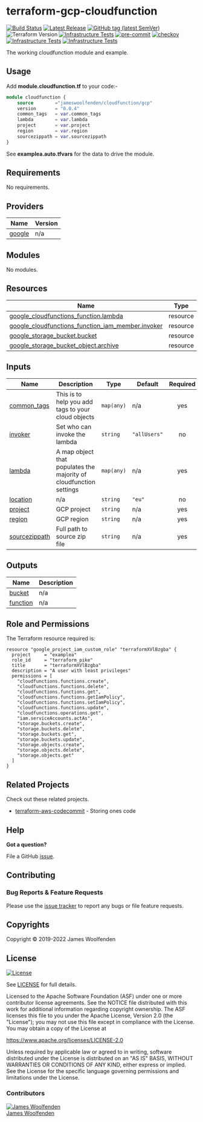 # terraform-gcp-cloudfunction

[![Build Status](https://github.com/JamesWoolfenden/terraform-gcp-cloudfunction/workflows/Verify%20and%20Bump/badge.svg?branch=master)](https://github.com/JamesWoolfenden/terraform-gcp-cloudfunction/actions)
[![Latest Release](https://img.shields.io/github/release/JamesWoolfenden/terraform-gcp-cloudfunction.svg)](https://github.com/JamesWoolfenden/terraform-gcp-cloudfunction/releases/latest)
[![GitHub tag (latest SemVer)](https://img.shields.io/github/tag/JamesWoolfenden/terraform-gcp-cloudfunction.svg?label=latest)](https://github.com/JamesWoolfenden/terraform-gcp-cloudfunction/releases/latest)
![Terraform Version](https://img.shields.io/badge/tf-%3E%3D0.14.0-blue.svg)
[![Infrastructure Tests](https://www.bridgecrew.cloud/badges/github/JamesWoolfenden/terraform-gcp-cloudfunction/cis_aws)](https://www.bridgecrew.cloud/link/badge?vcs=github&fullRepo=JamesWoolfenden%2Fterraform-gcp-cloudfunction&benchmark=CIS+AWS+V1.2)
[![pre-commit](https://img.shields.io/badge/pre--commit-enabled-brightgreen?logo=pre-commit&logoColor=white)](https://github.com/pre-commit/pre-commit)
[![checkov](https://img.shields.io/badge/checkov-verified-brightgreen)](https://www.checkov.io/)
[![Infrastructure Tests](https://www.bridgecrew.cloud/badges/github/jameswoolfenden/terraform-gcp-cloudfunction/general)](https://www.bridgecrew.cloud/link/badge?vcs=github&fullRepo=JamesWoolfenden%2Fterraform-gcp-cloudfunction&benchmark=INFRASTRUCTURE+SECURITY)
[![Infrastructure Tests](https://www.bridgecrew.cloud/badges/github/jameswoolfenden/terraform-gcp-cloudfunction/cis_gcp)](https://www.bridgecrew.cloud/link/badge?vcs=github&fullRepo=JamesWoolfenden%2Fterraform-gcp-cloudfunction&benchmark=CIS+GCP+V1.1)

The working cloudfunction module and example.

## Usage

Add **module.cloudfunction.tf** to your code:-

```terraform
module cloudfunction {
    source        ="jameswoolfenden/cloudfunction/gcp"
    version       = "0.0.4"
    common_tags   = var.common_tags
    lambda        = var.lambda
    project       = var.project
    region        = var.region
    sourcezippath = var.sourcezippath
}
```

See **examplea.auto.tfvars** for the data to drive the module.

<!-- BEGINNING OF PRE-COMMIT-TERRAFORM DOCS HOOK -->
## Requirements

No requirements.

## Providers

| Name | Version |
|------|---------|
| <a name="provider_google"></a> [google](#provider\_google) | n/a |

## Modules

No modules.

## Resources

| Name | Type |
|------|------|
| [google_cloudfunctions_function.lambda](https://registry.terraform.io/providers/hashicorp/google/latest/docs/resources/cloudfunctions_function) | resource |
| [google_cloudfunctions_function_iam_member.invoker](https://registry.terraform.io/providers/hashicorp/google/latest/docs/resources/cloudfunctions_function_iam_member) | resource |
| [google_storage_bucket.bucket](https://registry.terraform.io/providers/hashicorp/google/latest/docs/resources/storage_bucket) | resource |
| [google_storage_bucket_object.archive](https://registry.terraform.io/providers/hashicorp/google/latest/docs/resources/storage_bucket_object) | resource |

## Inputs

| Name | Description | Type | Default | Required |
|------|-------------|------|---------|:--------:|
| <a name="input_common_tags"></a> [common\_tags](#input\_common\_tags) | This is to help you add tags to your cloud objects | `map(any)` | n/a | yes |
| <a name="input_invoker"></a> [invoker](#input\_invoker) | Set who can invoke the lambda | `string` | `"allUsers"` | no |
| <a name="input_lambda"></a> [lambda](#input\_lambda) | A map object that populates the majority of cloudfunction settings | `map(any)` | n/a | yes |
| <a name="input_location"></a> [location](#input\_location) | n/a | `string` | `"eu"` | no |
| <a name="input_project"></a> [project](#input\_project) | GCP project | `string` | n/a | yes |
| <a name="input_region"></a> [region](#input\_region) | GCP region | `string` | n/a | yes |
| <a name="input_sourcezippath"></a> [sourcezippath](#input\_sourcezippath) | Full path to source zip file | `string` | n/a | yes |

## Outputs

| Name | Description |
|------|-------------|
| <a name="output_bucket"></a> [bucket](#output\_bucket) | n/a |
| <a name="output_function"></a> [function](#output\_function) | n/a |
<!-- END OF PRE-COMMIT-TERRAFORM DOCS HOOK -->

## Role and Permissions

<!-- BEGINNING OF PRE-COMMIT-PIKE DOCS HOOK -->
The Terraform resource required is:

```golang
resource "google_project_iam_custom_role" "terraformXVlBzgba" {
  project     = "examplea"
  role_id     = "terraform_pike"
  title       = "terraformXVlBzgba"
  description = "A user with least privileges"
  permissions = [
    "cloudfunctions.functions.create",
    "cloudfunctions.functions.delete",
    "cloudfunctions.functions.get",
    "cloudfunctions.functions.getIamPolicy",
    "cloudfunctions.functions.setIamPolicy",
    "cloudfunctions.functions.update",
    "cloudfunctions.operations.get",
    "iam.serviceAccounts.actAs",
    "storage.buckets.create",
    "storage.buckets.delete",
    "storage.buckets.get",
    "storage.buckets.update",
    "storage.objects.create",
    "storage.objects.delete",
    "storage.objects.get"
  ]
}

```
<!-- END OF PRE-COMMIT-PIKE DOCS HOOK -->

## Related Projects

Check out these related projects.

- [terraform-aws-codecommit](https://github.com/jameswoolfenden/terraform-aws-codebuild) - Storing ones code

## Help

**Got a question?**

File a GitHub [issue](https://github.com/jameswoolfenden/terraform-gcp-cloudfunction/issues).

## Contributing

### Bug Reports & Feature Requests

Please use the [issue tracker](https://github.com/jameswoolfenden/terraform-gcp-cloudfunction/issues) to report any bugs or file feature requests.

## Copyrights

Copyright © 2019-2022 James Woolfenden

## License

[![License](https://img.shields.io/badge/License-Apache%202.0-blue.svg)](https://opensource.org/licenses/Apache-2.0)

See [LICENSE](LICENSE) for full details.

Licensed to the Apache Software Foundation (ASF) under one
or more contributor license agreements. See the NOTICE file
distributed with this work for additional information
regarding copyright ownership. The ASF licenses this file
to you under the Apache License, Version 2.0 (the
"License"); you may not use this file except in compliance
with the License. You may obtain a copy of the License at

<https://www.apache.org/licenses/LICENSE-2.0>

Unless required by applicable law or agreed to in writing,
software distributed under the License is distributed on an
"AS IS" BASIS, WITHOUT WARRANTIES OR CONDITIONS OF ANY
KIND, either express or implied. See the License for the
specific language governing permissions and limitations
under the License.

### Contributors

[![James Woolfenden][jameswoolfenden_avatar]][jameswoolfenden_homepage]<br/>[James Woolfenden][jameswoolfenden_homepage]

[jameswoolfenden_homepage]: https://github.com/jameswoolfenden
[jameswoolfenden_avatar]: https://github.com/jameswoolfenden.png?size=150
